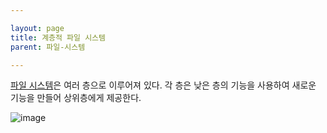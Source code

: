 ```yaml
---

layout: page
title: 계층적 파일 시스템
parent: 파일-시스템

---
```


[파일 시스템](파일-시스템.html)은 여러 층으로 이루어져 있다. 각 층은 낮은 층의 기능을 사용하여 새로운 기능을 만들어 상위층에게 제공한다.

![image](https://user-images.githubusercontent.com/116250393/211187819-cb995174-6c93-4fbe-8236-a116dd81c4d5.png)
